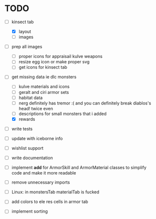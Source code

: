 # TODO

- [ ] kinsect tab
  - [x] layout
  - [ ] images
- [ ] prep all images
  - [ ] proper icons for appraisail kulve weapons
  - [ ] resize egg icon or make proper svg
  - [ ] get icons for kinsect tab
- [ ] get missing data ie dlc monsters
  - [ ] kulve materials and icons
  - [ ] geralt and ciri armor sets
  - [ ] habitat data
  - [ ] nerg definitely has tremor :( and you can definitely break diablos's head! twice even
  - [ ] descriptions for small monsters that i added
  - [x] rewards
- [ ] write tests
- [ ] update with iceborne info
- [ ] wishlist support
- [ ] write documentation
- [ ] implement __add__ for ArmorSkill and ArmorMaterial classes to simplify code and make it more readable
- [ ] remove unnecessary imports
- [ ] Linux: in monstersTab materialTab is fucked
- [ ] add colors to ele res cells in armor tab
- [ ] implement sorting
  